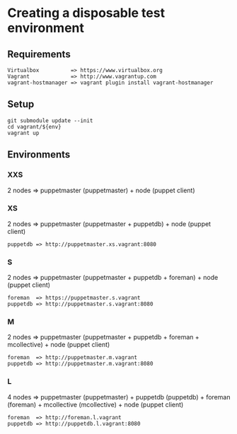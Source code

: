 # Creating a disposable test environment

## Requirements
    Virtualbox          => https://www.virtualbox.org
    Vagrant             => http://www.vagrantup.com
    vagrant-hostmanager => vagrant plugin install vagrant-hostmanager

## Setup
    git submodule update --init
    cd vagrant/${env}
    vagrant up
    
## Environments

### XXS
2 nodes => puppetmaster (puppetmaster) + node (puppet client)

### XS
2 nodes => puppetmaster (puppetmaster + puppetdb) + node (puppet client)

    puppetdb => http://puppetmaster.xs.vagrant:8080

### S
2 nodes => puppetmaster (puppetmaster + puppetdb + foreman) + node (puppet client)

    foreman  => https://puppetmaster.s.vagrant
    puppetdb => http://puppetmaster.s.vagrant:8080


### M
2 nodes => puppetmaster (puppetmaster + puppetdb + foreman + mcollective) + node (puppet client)

    foreman  => http://puppetmaster.m.vagrant
    puppetdb => http://puppetmaster.m.vagrant:8080
    
### L
4 nodes => puppetmaster (puppetmaster) + puppetdb (puppetdb) + foreman (foreman) + mcollective (mcollective) + node (puppet client)

    foreman  => http://foreman.l.vagrant
    puppetdb => http://puppetdb.l.vagrant:8080
    